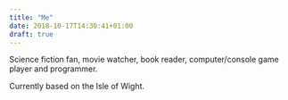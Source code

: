 ```yaml
---
title: "Me"
date: 2018-10-17T14:30:41+01:00
draft: true
---
```

Science fiction fan, movie watcher, book reader, computer/console game player and programmer.

Currently based on the Isle of Wight.
